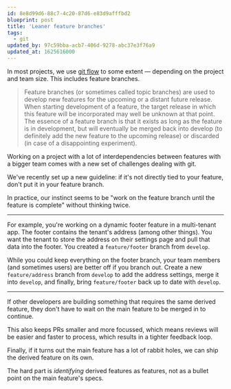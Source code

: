 ```yaml
---
id: 8e8d99d6-88c7-4c20-87d6-e83d9afffbd2
blueprint: post
title: 'Leaner feature branches'
tags:
  - git
updated_by: 97c59bba-acb7-406d-9278-abc37e3f76a9
updated_at: 1625616000
---
```

In most projects, we use [git flow](https://nvie.com/posts/a-successful-git-branching-model/) to some extent — depending on the project and team size. This includes feature branches.

> Feature branches (or sometimes called topic branches) are used to develop new features for the upcoming or a distant future release. When starting development of a feature, the target release in which this feature will be incorporated may well be unknown at that point. The essence of a feature branch is that it exists as long as the feature is in development, but will eventually be merged back into develop (to definitely add the new feature to the upcoming release) or discarded (in case of a disappointing experiment).

Working on a project with a lot of interdependencies between features with a bigger team comes with a new set of challenges dealing with git.

We've recently set up a new guideline: if it's not directly tied to your feature, don't put it in your feature branch.

<!--more-->

In practice, our instinct seems to be "work on the feature branch until the feature is complete" without thinking twice.

---

For example, you're working on a dynamic footer feature in a multi-tenant app. The footer contains the tenant's address (among other things). You want the tenant to store the address on their settings page and pull that data into the footer. You created a `feature/footer` branch from `develop`.

While you could keep everything on the footer branch, your team members (and sometimes users) are better off if you branch out. Create a new `feature/address` branch from `develop` to add the address settings, merge it into `develop`, and finally, bring `feature/footer` back up to date with `develop`.

---

If other developers are building something that requires the same derived feature, they don't have to wait on the main feature to be merged in to continue.

This also keeps PRs smaller and more focussed, which means reviews will be easier and faster to process, which results in a tighter feedback loop.

Finally, if it turns out the main feature has a lot of rabbit holes, we can ship the derived feature on its own.

The hard part is _identifying_ derived features as features, not as a bullet point on the main feature's specs.
